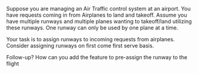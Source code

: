 Suppose you are managing an Air Traffic control system at an airport.
You have requests coming in from Airplanes to land and takeoff.
Assume you have multiple runways and multiple planes wanting to takeoff/land utilizing these runways. One runway can only be used by one plane at a time.

Your task is to assign runways to incoming requests from airplanes.
Consider assigning runways on first come first serve basis.


Follow-up?
How can you add the feature to pre-assign the runway to the flight